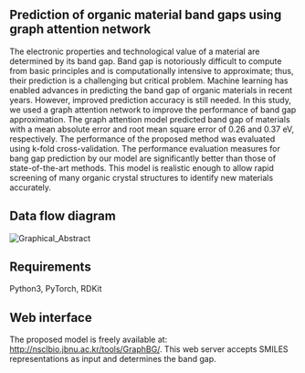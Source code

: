 ## Prediction of organic material band gaps using graph attention network

The electronic properties and technological value of a material are determined by its band
gap. Band gap is notoriously difficult to compute from basic principles and is computationally
intensive to approximate; thus, their prediction is a challenging but critical problem. Machine
learning has enabled advances in predicting the band gap of organic materials in recent years.
However, improved prediction accuracy is still needed. In this study, we used a graph attention
network to improve the performance of band gap approximation. The graph attention model
predicted band gap of materials with a mean absolute error and root mean square error of 0.26
and 0.37 eV, respectively. The performance of the proposed method was evaluated using k-fold
cross-validation. The performance evaluation measures for bang gap prediction by our model
are significantly better than those of state-of-the-art methods. This model is realistic enough to
allow rapid screening of many organic crystal structures to identify new materials accurately.

## Data flow diagram
![Graphical_Abstract](https://user-images.githubusercontent.com/94437138/206943909-5ff17d92-7307-4b0b-82c4-fd79dffa378b.png)

## Requirements 
Python3, PyTorch, RDKit
     

## Web interface
The proposed model is freely available at: http://nsclbio.jbnu.ac.kr/tools/GraphBG/. This web server
accepts SMILES representations as input and determines the band gap.
